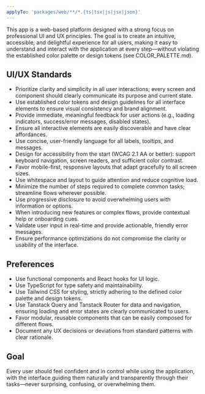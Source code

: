 ```yaml
---
applyTo: 'packages/web/**/*.{ts|tsx|js|jsx|json}'
---
```

This app is a web-based platform designed with a strong focus on professional UI and UX principles. The goal is to create an intuitive, accessible, and delightful experience for all users, making it easy to understand and interact with the application at every step—without violating the established color palette or design tokens (see COLOR_PALETTE.md).

## UI/UX Standards

- Prioritize clarity and simplicity in all user interactions; every screen and component should clearly communicate its purpose and current state.
- Use established color tokens and design guidelines for all interface elements to ensure visual consistency and brand alignment.
- Provide immediate, meaningful feedback for user actions (e.g., loading indicators, success/error messages, disabled states).
- Ensure all interactive elements are easily discoverable and have clear affordances.
- Use concise, user-friendly language for all labels, tooltips, and messages.
- Design for accessibility from the start (WCAG 2.1 AA or better): support keyboard navigation, screen readers, and sufficient color contrast.
- Favor mobile-first, responsive layouts that adapt gracefully to all screen sizes.
- Use whitespace and layout to guide attention and reduce cognitive load.
- Minimize the number of steps required to complete common tasks; streamline flows wherever possible.
- Use progressive disclosure to avoid overwhelming users with information or options.
- When introducing new features or complex flows, provide contextual help or onboarding cues.
- Validate user input in real-time and provide actionable, friendly error messages.
- Ensure performance optimizations do not compromise the clarity or usability of the interface.

## Preferences

- Use functional components and React hooks for UI logic.
- Use TypeScript for type safety and maintainability.
- Use Tailwind CSS for styling, strictly adhering to the defined color palette and design tokens.
- Use Tanstack Query and Tanstack Router for data and navigation, ensuring loading and error states are clearly communicated to users.
- Favor modular, reusable components that can be easily composed for different flows.
- Document any UX decisions or deviations from standard patterns with clear rationale.

## Goal

Every user should feel confident and in control while using the application, with the interface guiding them naturally and transparently through their tasks—never surprising, confusing, or overwhelming them.